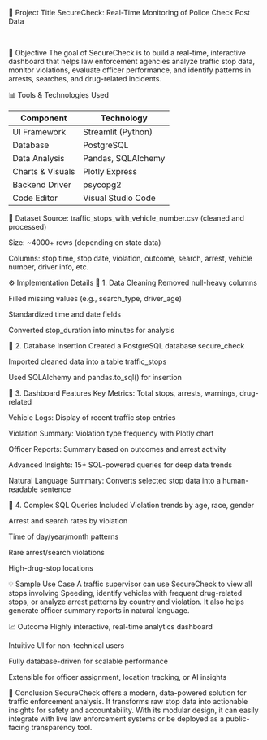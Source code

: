 
🔰 Project Title
SecureCheck: Real-Time Monitoring of Police Check Post Data

<br>


🧠 Objective
The goal of SecureCheck is to build a real-time, interactive dashboard that helps law enforcement agencies analyze traffic stop data, monitor violations, evaluate officer performance, and identify patterns in arrests, searches, and drug-related incidents.

📊 Tools & Technologies Used

| Component        | Technology         |
| ---------------- | ------------------ |
| UI Framework     | Streamlit (Python) |
| Database         | PostgreSQL         |
| Data Analysis    | Pandas, SQLAlchemy |
| Charts & Visuals | Plotly Express     |
| Backend Driver   | psycopg2           |
| Code Editor      | Visual Studio Code |


📂 Dataset
Source: traffic_stops_with_vehicle_number.csv (cleaned and processed)

Size: ~4000+ rows (depending on state data)

Columns: stop time, stop date, violation, outcome, search, arrest, vehicle number, driver info, etc.

⚙️ Implementation Details
🔹 1. Data Cleaning
Removed null-heavy columns

Filled missing values (e.g., search_type, driver_age)

Standardized time and date fields

Converted stop_duration into minutes for analysis

🔹 2. Database Insertion
Created a PostgreSQL database secure_check

Imported cleaned data into a table traffic_stops

Used SQLAlchemy and pandas.to_sql() for insertion

🔹 3. Dashboard Features
Key Metrics: Total stops, arrests, warnings, drug-related

Vehicle Logs: Display of recent traffic stop entries

Violation Summary: Violation type frequency with Plotly chart

Officer Reports: Summary based on outcomes and arrest activity

Advanced Insights: 15+ SQL-powered queries for deep data trends

Natural Language Summary: Converts selected stop data into a human-readable sentence

🔹 4. Complex SQL Queries Included
Violation trends by age, race, gender

Arrest and search rates by violation

Time of day/year/month patterns

Rare arrest/search violations

High-drug-stop locations

💡 Sample Use Case
A traffic supervisor can use SecureCheck to view all stops involving Speeding, identify vehicles with frequent drug-related stops, or analyze arrest patterns by country and violation. It also helps generate officer summary reports in natural language.

📈 Outcome
Highly interactive, real-time analytics dashboard

Intuitive UI for non-technical users

Fully database-driven for scalable performance

Extensible for officer assignment, location tracking, or AI insights

📌 Conclusion
SecureCheck offers a modern, data-powered solution for traffic enforcement analysis. It transforms raw stop data into actionable insights for safety and accountability. With its modular design, it can easily integrate with live law enforcement systems or be deployed as a public-facing transparency tool.




